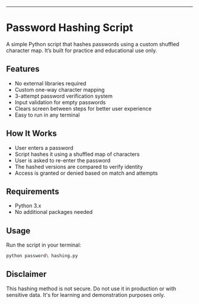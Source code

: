 
---

# Password Hashing Script

A simple Python script that hashes passwords using a custom shuffled character map.
It’s built for practice and educational use only.

## Features

* No external libraries required
* Custom one-way character mapping
* 3-attempt password verification system
* Input validation for empty passwords
* Clears screen between steps for better user experience
* Easy to run in any terminal

## How It Works

* User enters a password
* Script hashes it using a shuffled map of characters
* User is asked to re-enter the password
* The hashed versions are compared to verify identity
* Access is granted or denied based on match and attempts

## Requirements

* Python 3.x
* No additional packages needed

## Usage

Run the script in your terminal:

```bash
python password\ hashing.py
```

## Disclaimer

This hashing method is not secure.
Do not use it in production or with sensitive data.
It's for learning and demonstration purposes only.
